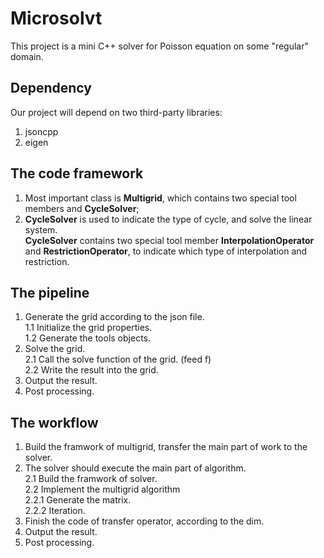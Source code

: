 # Microsolvt
This project is a mini C++ solver for Poisson equation on some "regular" domain.

## Dependency
Our project will depend on two third-party libraries:
1. jsoncpp
2. eigen


## The code framework
1. Most important class is **Multigrid<int>**, which contains two special tool members and **CycleSolver<int>**;
2. **CycleSolver<int>** is used to indicate the type of cycle, and solve the linear system.\
   **CycleSolver<int>** contains two special tool member **InterpolationOperator<int>** and **RestrictionOperator**, to indicate which type of interpolation and restriction.
  
## The pipeline
1. Generate the grid according to the json file.\
    1.1 Initialize the grid properties.\
    1.2 Generate the tools objects.
2. Solve the grid.\
    2.1 Call the solve function of the grid. (feed f)\
    2.2 Write the result into the grid.
3. Output the result.          
4. Post processing.

## The workflow
1. Build the framwork of multigrid, transfer the main part of work to the solver.
2. The solver should execute the main part of algorithm.\
    2.1 Build the framwork of solver.\
    2.2 Implement the multigrid algorithm\
        2.2.1 Generate the matrix.\
        2.2.2 Iteration.
3. Finish the code of transfer operator, according to the dim.
4. Output the result.
5. Post processing.

